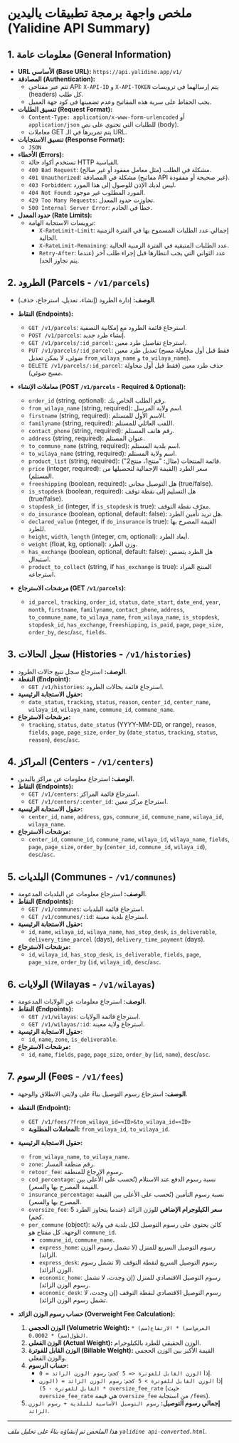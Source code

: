 # ملخص واجهة برمجة تطبيقات ياليدين (Yalidine API Summary)

## 1. معلومات عامة (General Information)

*   **URL الأساسي (Base URL):** `https://api.yalidine.app/v1/`
*   **المصادقة (Authentication):**
    *   تتم عبر مفتاحي API: `X-API-ID` و `X-API-TOKEN` يتم إرسالهما في ترويسات (headers) كل طلب.
    *   يجب الحفاظ على سرية هذه المفاتيح وعدم تضمينها في كود جهة العميل.
*   **تنسيق الطلبات (Request Format):**
    *   `Content-Type: application/x-www-form-urlencoded` أو `application/json` للطلبات التي تحتوي على نص (body).
    *   معاملات GET يتم تمريرها في الـ URL.
*   **تنسيق الاستجابات (Response Format):**
    *   `JSON`
*   **الأخطاء (Errors):**
    *   تستخدم أكواد حالة HTTP القياسية.
    *   `400 Bad Request`: مشكلة في الطلب (مثل معامل مفقود أو غير صالح).
    *   `401 Unauthorized`: مشكلة في المصادقة (مفاتيح API غير صحيحة أو مفقودة).
    *   `403 Forbidden`: ليس لديك الإذن للوصول إلى هذا المورد.
    *   `404 Not Found`: المورد المطلوب غير موجود.
    *   `429 Too Many Requests`: تجاوزت حدود المعدل.
    *   `500 Internal Server Error`: خطأ في الخادم.
*   **حدود المعدل (Rate Limits):**
    *   ترويسات الاستجابة الهامة:
        *   `X-RateLimit-Limit`: إجمالي عدد الطلبات المسموح بها في الفترة الزمنية الحالية.
        *   `X-RateLimit-Remaining`: عدد الطلبات المتبقية في الفترة الزمنية الحالية.
        *   `Retry-After`: عدد الثواني التي يجب انتظارها قبل إجراء طلب آخر (عندما يتم تجاوز الحد).

## 2. الطرود (Parcels - `/v1/parcels`)

*   **الوصف:** إدارة الطرود (إنشاء، تعديل، استرجاع، حذف).
*   **النقاط (Endpoints):**
    *   `GET /v1/parcels`: استرجاع قائمة الطرود مع إمكانية التصفية.
    *   `POST /v1/parcels`: إنشاء طرد جديد.
    *   `GET /v1/parcels/:id_parcel`: استرجاع تفاصيل طرد معين.
    *   `PUT /v1/parcels/:id_parcel`: تعديل طرد معين (فقط قبل أول محاولة مسح ضوئي، لا يمكن تعديل `from_wilaya_name` و `to_wilaya_name`).
    *   `DELETE /v1/parcels/:id_parcel`: حذف طرد معين (فقط قبل أول محاولة مسح ضوئي).

*   **معاملات الإنشاء (POST `/v1/parcels` - Required & Optional):**
    *   `order_id` (string, optional): رقم الطلب الخاص بك.
    *   `from_wilaya_name` (string, required): اسم ولاية المرسل.
    *   `firstname` (string, required): الاسم الأول للمستلم.
    *   `familyname` (string, required): اللقب العائلي للمستلم.
    *   `contact_phone` (string, required): رقم هاتف المستلم.
    *   `address` (string, required): عنوان المستلم.
    *   `to_commune_name` (string, required): اسم بلدية المستلم.
    *   `to_wilaya_name` (string, required): اسم ولاية المستلم.
    *   `product_list` (string, required): قائمة المنتجات (مثال: "منتج1، منتج2").
    *   `price` (integer, required): سعر الطرد (القيمة الإجمالية لتحصيلها من المستلم).
    *   `freeshipping` (boolean, required): هل التوصيل مجاني (true/false).
    *   `is_stopdesk` (boolean, required): هل التسليم إلى نقطة توقف (true/false).
    *   `stopdesk_id` (integer, if `is_stopdesk` is true): معرّف نقطة التوقف.
    *   `do_insurance` (boolean, optional, default: false): هل تريد تأمين الطرد.
    *   `declared_value` (integer, if `do_insurance` is true): القيمة المصرح بها للطرد.
    *   `height`, `width`, `length` (integer, cm, optional): أبعاد الطرد.
    *   `weight` (float, kg, optional): وزن الطرد.
    *   `has_exchange` (boolean, optional, default: false): هل الطرد يتضمن استبدال.
    *   `product_to_collect` (string, if `has_exchange` is true): المنتج المراد استرجاعه.

*   **مرشحات الاسترجاع (GET `/v1/parcels`):**
    *   `id_parcel`, `tracking`, `order_id`, `status`, `date_start`, `date_end`, `year`, `month`, `firstname`, `familyname`, `contact_phone`, `address`, `to_commune_name`, `to_wilaya_name`, `from_wilaya_name`, `is_stopdesk`, `stopdesk_id`, `has_exchange`, `freeshipping`, `is_paid`, `page`, `page_size`, `order_by`, `desc`/`asc`, `fields`.

## 3. سجل الحالات (Histories - `/v1/histories`)

*   **الوصف:** استرجاع سجل تتبع حالات الطرود.
*   **النقطة (Endpoint):**
    *   `GET /v1/histories`: استرجاع قائمة بحالات الطرود.
*   **حقول الاستجابة الرئيسية:**
    *   `date_status`, `tracking`, `status`, `reason`, `center_id`, `center_name`, `wilaya_id`, `wilaya_name`, `commune_id`, `commune_name`.
*   **مرشحات الاسترجاع:**
    *   `tracking`, `status`, `date_status` (YYYY-MM-DD, or range), `reason`, `fields`, `page`, `page_size`, `order_by` (`date_status`, `tracking`, `status`, `reason`), `desc`/`asc`.

## 4. المراكز (Centers - `/v1/centers`)

*   **الوصف:** استرجاع معلومات عن مراكز ياليدين.
*   **النقاط (Endpoints):**
    *   `GET /v1/centers`: استرجاع قائمة المراكز.
    *   `GET /v1/centers/:center_id`: استرجاع مركز معين.
*   **حقول الاستجابة الرئيسية:**
    *   `center_id`, `name`, `address`, `gps`, `commune_id`, `commune_name`, `wilaya_id`, `wilaya_name`.
*   **مرشحات الاسترجاع:**
    *   `center_id`, `commune_id`, `commune_name`, `wilaya_id`, `wilaya_name`, `fields`, `page`, `page_size`, `order_by` (`center_id`, `commune_id`, `wilaya_id`), `desc`/`asc`.

## 5. البلديات (Communes - `/v1/communes`)

*   **الوصف:** استرجاع معلومات عن البلديات المدعومة.
*   **النقاط (Endpoints):**
    *   `GET /v1/communes`: استرجاع قائمة البلديات.
    *   `GET /v1/communes/:id`: استرجاع بلدية معينة.
*   **حقول الاستجابة الرئيسية:**
    *   `id`, `name`, `wilaya_id`, `wilaya_name`, `has_stop_desk`, `is_deliverable`, `delivery_time_parcel` (days), `delivery_time_payment` (days).
*   **مرشحات الاسترجاع:**
    *   `id`, `wilaya_id`, `has_stop_desk`, `is_deliverable`, `fields`, `page`, `page_size`, `order_by` (`id`, `wilaya_id`), `desc`/`asc`.

## 6. الولايات (Wilayas - `/v1/wilayas`)

*   **الوصف:** استرجاع معلومات عن الولايات المدعومة.
*   **النقاط (Endpoints):**
    *   `GET /v1/wilayas`: استرجاع قائمة الولايات.
    *   `GET /v1/wilayas/:id`: استرجاع ولاية معينة.
*   **حقول الاستجابة الرئيسية:**
    *   `id`, `name`, `zone`, `is_deliverable`.
*   **مرشحات الاسترجاع:**
    *   `id`, `name`, `fields`, `page`, `page_size`, `order_by` (`id`, `name`), `desc`/`asc`.

## 7. الرسوم (Fees - `/v1/fees`)

*   **الوصف:** استرجاع رسوم التوصيل بناءً على ولايتي الانطلاق والوجهة.
*   **النقطة (Endpoint):**
    *   `GET /v1/fees/?from_wilaya_id=<ID>&to_wilaya_id=<ID>`
    *   **المعاملات المطلوبة:** `from_wilaya_id`, `to_wilaya_id`.
*   **حقول الاستجابة الرئيسية:**
    *   `from_wilaya_name`, `to_wilaya_name`.
    *   `zone`: رقم منطقة المسار.
    *   `retour_fee`: رسوم الإرجاع للمنطقة.
    *   `cod_percentage`: نسبة رسوم الدفع عند الاستلام (تُحسب على الأعلى بين القيمة المصرح بها والسعر).
    *   `insurance_percentage`: نسبة رسوم التأمين (تُحسب على الأعلى بين القيمة المصرح بها والسعر).
    *   `oversize_fee`: **سعر الكيلوجرام الإضافي** للوزن الزائد (عندما يتجاوز الطرد 5 كجم).
    *   `per_commune` (object): كائن يحتوي على رسوم التوصيل لكل بلدية في ولاية الوجهة. كل مفتاح هو `commune_id`.
        *   `commune_id`, `commune_name`.
        *   `express_home`: رسوم التوصيل السريع للمنزل (لا تشمل رسوم الوزن الزائد).
        *   `express_desk`: رسوم التوصيل السريع لنقطة التوقف (لا تشمل رسوم الوزن الزائد).
        *   `economic_home`: رسوم التوصيل الاقتصادي للمنزل (إن وجدت، لا تشمل رسوم الوزن الزائد).
        *   `economic_desk`: رسوم التوصيل الاقتصادي لنقطة التوقف (إن وجدت، لا تشمل رسوم الوزن الزائد).

*   **حساب رسوم الوزن الزائد (Overweight Fee Calculation):**
    1.  **الوزن الحجمي (Volumetric Weight):** `العرض(سم) * الارتفاع(سم) * الطول(سم) * 0.0002`.
    2.  **الوزن الفعلي (Actual Weight):** الوزن الحقيقي للطرد بالكيلوجرام.
    3.  **الوزن القابل للفوترة (Billable Weight):** القيمة الأكبر بين الوزن الحجمي والوزن الفعلي.
    4.  **حساب الرسوم:**
        *   إذا `الوزن القابل للفوترة <= 5 كجم`: `رسوم الوزن الزائد = 0`.
        *   إذا `الوزن القابل للفوترة > 5 كجم`: `رسوم الوزن الزائد = (الوزن القابل للفوترة - 5) * oversize_fee_rate` (حيث `oversize_fee_rate` هي قيمة `oversize_fee` من استجابة `/fees`).
    5.  **إجمالي رسوم التوصيل:** `رسوم التوصيل الأساسية للبلدية + رسوم الوزن الزائد`.

---
*هذا الملخص تم إنشاؤه بناءً على تحليل ملف `yalidine api-converted.html`.*
